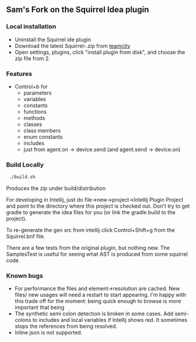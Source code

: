 ## Sam's Fork on the Squirrel Idea plugin

### Local installation
- Uninstall the Squirrel ide plugin
- Download the latest Squirrel-<version>.zip from [teamcity](https://teamcity.kiwipowered.com/viewLog.html?buildId=lastSuccessful&buildTypeId=FruitFirmware_SquirrelIdeaPlugin&tab=artifacts)
- Open settings, plugins, click "install plugin from disk", and choose the zip file from 2. 


### Features
- Control+b for 
    - parameters
    - variables
    - constants
    - functions
    - methods
    - classes
    - class members
    - enum constants
    - includes
    - just from agent.on -> device.send (and agent.send -> device.on)
    
### Build Locally

```bash
 ./build.sh 
```
Produces the zip under build/distribution

For developing in Intellij, just do file->new->project->Intellij Plugin Project and point to the directory where this project is checked out. Don't try to get gradle to generate the idea files for you (or link the gradle build to the project).

To re-generate the gen src from intellij click Control+Shift+g from the Squirrel.bnf file. 

There are a few tests from the original plugin, but nothing new. The SamplesTest is useful for seeing what AST is produced from some squirrel code.

### Known bugs

- For performance the files and element->resolution are cached. New files/ new usages will need a restart to start appearing. I'm happy with this trade off for the moment: being quick enough to browse is more important that being 
- The synthetic semi colon detection is broken in some cases. Add semi-colons to includes and local variables if Intellij shows red. It sometimes stops the references from being resolved.
- Inline json is not supported.    
      